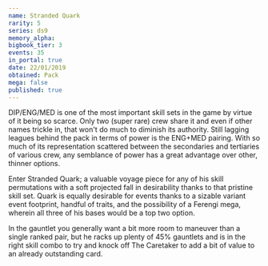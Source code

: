 ```yaml
---
name: Stranded Quark
rarity: 5
series: ds9
memory_alpha:
bigbook_tier: 3
events: 35
in_portal: true
date: 22/01/2019
obtained: Pack
mega: false
published: true
---
```


DIP/ENG/MED is one of the most important skill sets in the game by virtue of it being so scarce. Only two (super rare) crew share it and even if other names trickle in, that won't do much to diminish its authority. Still lagging leagues behind the pack in terms of power is the ENG+MED pairing. With so much of its representation scattered between the secondaries and tertiaries of various crew, any semblance of power has a great advantage over other, thinner options.

Enter Stranded Quark; a valuable voyage piece for any of his skill permutations with a soft projected fall in desirability thanks to that pristine skill set. Quark is equally desirable for events thanks to a sizable variant event footprint, handful of traits, and the possibility of a Ferengi mega, wherein all three of his bases would be a top two option.

In the gauntlet you generally want a bit more room to maneuver than a single ranked pair, but he racks up plenty of 45% gauntlets and is in the right skill combo to try and knock off The Caretaker to add a bit of value to an already outstanding card.
